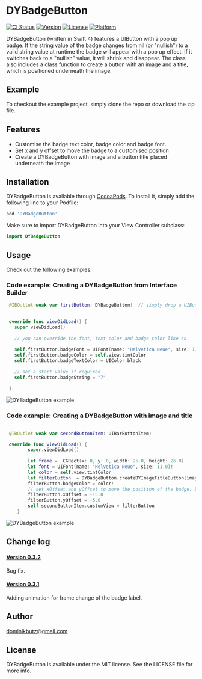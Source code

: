 # DYBadgeButton

[![CI Status](http://img.shields.io/travis/dominikbutz/DYBadgeButton.svg?style=flat)](https://travis-ci.org/dominikbutz/DYBadgeButton)
[![Version](https://img.shields.io/cocoapods/v/DYBadgeButton.svg?style=flat)](http://cocoapods.org/pods/DYBadgeButton)
[![License](https://img.shields.io/cocoapods/l/DYBadgeButton.svg?style=flat)](http://cocoapods.org/pods/DYBadgeButton)
[![Platform](https://img.shields.io/cocoapods/p/DYBadgeButton.svg?style=flat)](http://cocoapods.org/pods/DYBadgeButton)


 DYBadgeButton (written in Swift 4) features a UIButton with a pop up badge. If the string value of the badge changes from nil (or "nullish") to a valid string value at runtime the badge will appear with a pop up effect. If it switches back to a "nullish" value, it will shrink and disappear.
The class also includes a class function to create a button with an image and a title, which is positioned underneath the image. 

## Example

To checkout the example project, simply clone the repo or download the zip file. 

## Features

* Customise the badge text color, badge color and badge font.
* Set x and y offset to move the badge to a customised position
* Create a DYBadgeButton with image and a button title placed underneath the image

## Installation

DYBadgeButton is available through [CocoaPods](https://cocoapods.org/?q=dybadgebutton). To install
it, simply add the following line to your Podfile:

```ruby
pod 'DYBadgeButton'
```

Make sure to import DYBadgeButton into your View Controller subclass:

```Swift
import DYBadgeButton
```

## Usage

Check out the following examples.

### Code example: Creating a DYBadgeButton from Interface Builder


```Swift
 @IBOutlet weak var firstButton: DYBadgeButton!  // simply drop a UIButton into the VC from interface builder in storyboard  and set the class to DYBadgeButton
 

 override func viewDidLoad() {
   super.viewDidLoad()
   
   // you can override the font, text color and badge color like so
   
   self.firstButton.badgeFont = UIFont(name: "Helvetica Neue", size: 11.0)!
   self.firstButton.badgeColor = self.view.tintColor
   self.firstButton.badgeTextColor = UIColor.black
   
   // set a start value if required
   self.firstButton.badgeString = "7"
   
 }

```

![DYBadgeButton example](./gitResources/DYBadgeButtonExample1.gif "Badge Button example 1") 

### Code example: Creating a DYBadgeButton with image and title

 
```Swift

 @IBOutlet weak var secondButtonItem: UIBarButtonItem!

 override func viewDidLoad() {
	    super.viewDidLoad()
	        
		let frame =  CGRect(x: 0, y: 0, width: 25.0, height: 26.0)
		let font = UIFont(name: "Helvetica Neue", size: 11.0)!
		let color = self.view.tintColor
		let filterButton  = DYBadgeButton.createDYImageTitleButton(image:  imageLiteral(resourceName: "filterButton"), title: "Filter", font: font, frame: frame, tintColor: color!)
		filterButton.badgeColor = color!
		// set xOffset and yOffset to move the position of the badge. Because of the frame modification, the badge might be misplaced otherwise. 
		filterButton.xOffset = -15.0
		filterButton.yOffset = -5.0
		self.secondButtonItem.customView = filterButton
	}
```
![DYBadgeButton example](./gitResources/DYBadgeButtonExample2.gif "Badge Button example 2") 

## Change log
#### [Version 0.3.2](https://github.com/DominikButz/DYBadgeButton/releases/tag/0.3.2)
Bug fix.

#### [Version 0.3.1](https://github.com/DominikButz/DYBadgeButton/releases/tag/0.3.1)
Adding animation for frame change of the badge label.

## Author

dominikbutz@gmail.com

## License

DYBadgeButton is available under the MIT license. See the LICENSE file for more info.


